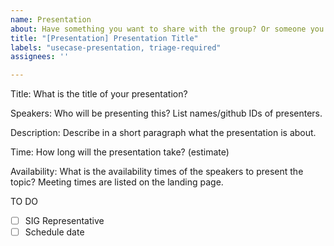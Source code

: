 ```yaml
---
name: Presentation
about: Have something you want to share with the group? Or someone you would like to invite to speak? Propose a presentation for the SIG-Security weekly meetings.
title: "[Presentation] Presentation Title"
labels: "usecase-presentation, triage-required"
assignees: ''

---
```

<!-- We welcome any topic related to our mission and charter. Typical topics: projects, real-world use-cases, challenges or success stories -->

Title: What is the title of your presentation?

Speakers: Who will be presenting this? List names/github IDs of presenters.

Description: Describe in a short paragraph what the presentation is about.

Time: How long will the presentation take? (estimate)

Availability: What is the availability times of the speakers to present the topic? Meeting times are listed on the landing page. 

TO DO
- [ ] SIG Representative
- [ ] Schedule date
